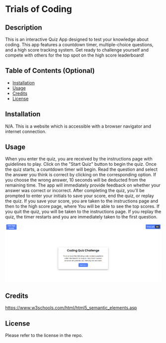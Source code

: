 # Trials of Coding

## Description

This is an interactive Quiz App designed to test your knowledge about coding. This app features a countdown timer, multiple-choice questions, and a high score tracking system. Get ready to challenge yourself and compete with others for the top spot on the high score leaderboard!

## Table of Contents (Optional)

- [Installation](#installation)
- [Usage](#usage)
- [Credits](#credits)
- [License](#license)

## Installation

N/A. This is a website which is accessible with a browser navigator and internet connection. 

## Usage

When you enter the quiz, you are received by the instructions page with guidelines to play. Click on the "Start Quiz" button to begin the quiz. Once the quiz starts, a countdown timer will begin. Read the question and select the answer you think is correct by clicking on the corresponding option. If you choose the wrong answer, 10 seconds will be deducted from the remaining time. The app will immediately provide feedback on whether your answer was correct or incorrect. After completing the quiz, you'll be prompted to enter your initials to save your score, end the quiz, or replay the quiz. If you save your score, you are taken to the instructions page and then to the high score page, where You will be able to see the top scores. If you quit the quiz, you will be taken to the instructions page. If you replay the quiz, the timer restarts and you are immediately taken to the first question. 

![Alt text](image.png)

## Credits

https://www.w3schools.com/html/html5_semantic_elements.asp

## License

Please refer to the license in the repo.
